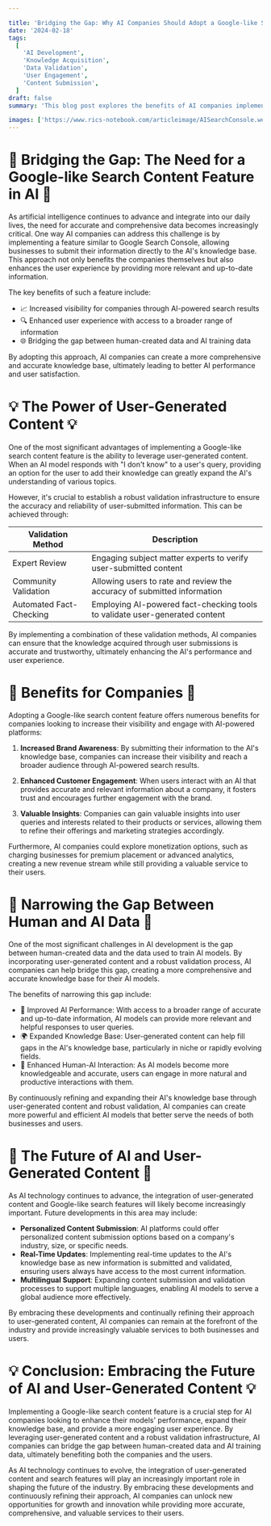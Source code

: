 ```yaml
---

title: 'Bridging the Gap: Why AI Companies Should Adopt a Google-like Search Content Feature'
date: '2024-02-18'
tags:
  [
    'AI Development',
    'Knowledge Acquisition',
    'Data Validation',
    'User Engagement',
    'Content Submission',
  ]
draft: false
summary: 'This blog post explores the benefits of AI companies implementing a feature similar to Google Search Console, allowing businesses to submit their information to the AIs knowledge base. By incorporating user-generated content and a robust validation infrastructure, AI companies can bridge the gap between human-created data and AI training data, ultimately benefiting both the companies and the users.'

images: ['https://www.rics-notebook.com/articleimage/AISearchConsole.webp']
---
```


# 🌉 Bridging the Gap: The Need for a Google-like Search Content Feature in AI 🌉

As artificial intelligence continues to advance and integrate into our daily lives, the need for accurate and comprehensive data becomes increasingly critical. One way AI companies can address this challenge is by implementing a feature similar to Google Search Console, allowing businesses to submit their information directly to the AI's knowledge base. This approach not only benefits the companies themselves but also enhances the user experience by providing more relevant and up-to-date information.

The key benefits of such a feature include:

- 📈 Increased visibility for companies through AI-powered search results
- 🔍 Enhanced user experience with access to a broader range of information
- 🌐 Bridging the gap between human-created data and AI training data

By adopting this approach, AI companies can create a more comprehensive and accurate knowledge base, ultimately leading to better AI performance and user satisfaction.

# 💡 The Power of User-Generated Content 💡

One of the most significant advantages of implementing a Google-like search content feature is the ability to leverage user-generated content. When an AI model responds with "I don't know" to a user's query, providing an option for the user to add their knowledge can greatly expand the AI's understanding of various topics.

However, it's crucial to establish a robust validation infrastructure to ensure the accuracy and reliability of user-submitted information. This can be achieved through:

| Validation Method       | Description                                                                 |
| ----------------------- | --------------------------------------------------------------------------- |
| Expert Review           | Engaging subject matter experts to verify user-submitted content            |
| Community Validation    | Allowing users to rate and review the accuracy of submitted information     |
| Automated Fact-Checking | Employing AI-powered fact-checking tools to validate user-generated content |

By implementing a combination of these validation methods, AI companies can ensure that the knowledge acquired through user submissions is accurate and trustworthy, ultimately enhancing the AI's performance and user experience.

# 🏢 Benefits for Companies 🏢

Adopting a Google-like search content feature offers numerous benefits for companies looking to increase their visibility and engage with AI-powered platforms:

1. **Increased Brand Awareness**: By submitting their information to the AI's knowledge base, companies can increase their visibility and reach a broader audience through AI-powered search results.

2. **Enhanced Customer Engagement**: When users interact with an AI that provides accurate and relevant information about a company, it fosters trust and encourages further engagement with the brand.

3. **Valuable Insights**: Companies can gain valuable insights into user queries and interests related to their products or services, allowing them to refine their offerings and marketing strategies accordingly.

Furthermore, AI companies could explore monetization options, such as charging businesses for premium placement or advanced analytics, creating a new revenue stream while still providing a valuable service to their users.

# 🔬 Narrowing the Gap Between Human and AI Data 🔬

One of the most significant challenges in AI development is the gap between human-created data and the data used to train AI models. By incorporating user-generated content and a robust validation process, AI companies can help bridge this gap, creating a more comprehensive and accurate knowledge base for their AI models.

The benefits of narrowing this gap include:

- 🎯 Improved AI Performance: With access to a broader range of accurate and up-to-date information, AI models can provide more relevant and helpful responses to user queries.
- 🌍 Expanded Knowledge Base: User-generated content can help fill gaps in the AI's knowledge base, particularly in niche or rapidly evolving fields.
- 🤖 Enhanced Human-AI Interaction: As AI models become more knowledgeable and accurate, users can engage in more natural and productive interactions with them.

By continuously refining and expanding their AI's knowledge base through user-generated content and robust validation, AI companies can create more powerful and efficient AI models that better serve the needs of both businesses and users.

# 🚀 The Future of AI and User-Generated Content 🚀

As AI technology continues to advance, the integration of user-generated content and Google-like search features will likely become increasingly important. Future developments in this area may include:

- **Personalized Content Submission**: AI platforms could offer personalized content submission options based on a company's industry, size, or specific needs.
- **Real-Time Updates**: Implementing real-time updates to the AI's knowledge base as new information is submitted and validated, ensuring users always have access to the most current information.
- **Multilingual Support**: Expanding content submission and validation processes to support multiple languages, enabling AI models to serve a global audience more effectively.

By embracing these developments and continually refining their approach to user-generated content, AI companies can remain at the forefront of the industry and provide increasingly valuable services to both businesses and users.

# 💡 Conclusion: Embracing the Future of AI and User-Generated Content 💡

Implementing a Google-like search content feature is a crucial step for AI companies looking to enhance their models' performance, expand their knowledge base, and provide a more engaging user experience. By leveraging user-generated content and a robust validation infrastructure, AI companies can bridge the gap between human-created data and AI training data, ultimately benefiting both the companies and the users.

As AI technology continues to evolve, the integration of user-generated content and search features will play an increasingly important role in shaping the future of the industry. By embracing these developments and continuously refining their approach, AI companies can unlock new opportunities for growth and innovation while providing more accurate, comprehensive, and valuable services to their users.
